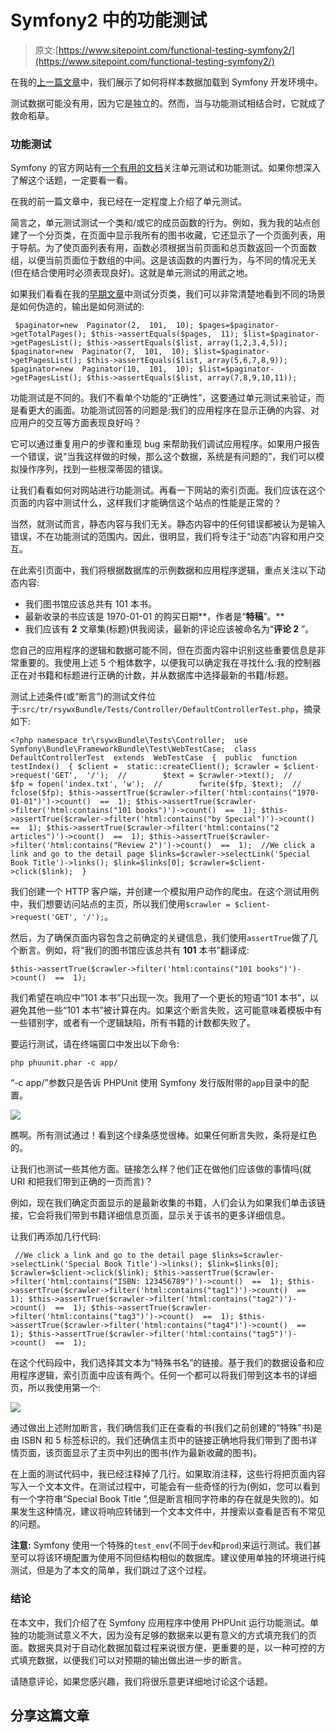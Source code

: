 # Symfony2 中的功能测试

> 原文:[https://www.sitepoint.com/functional-testing-symfony2/](https://www.sitepoint.com/functional-testing-symfony2/)

在我的[上一篇文章](https://www.sitepoint.com/data-fixtures-symfony2)中，我们展示了如何将样本数据加载到 Symfony 开发环境中。

测试数据可能没有用，因为它是独立的。然而，当与功能测试相结合时，它就成了救命稻草。

### 功能测试

Symfony 的官方网站有[一个有用的文档](http://symfony.com/doc/current/book/testing.html)关注单元测试和功能测试。如果你想深入了解这个话题，一定要看一看。

在我的前一篇文章中，我已经在一定程度上介绍了单元测试。

简言之，单元测试测试一个类和/或它的成员函数的行为。例如，我为我的站点创建了一个分页类，在页面中显示我所有的图书收藏，它还显示了一个页面列表，用于导航。为了使页面列表有用，函数必须根据当前页面和总页数返回一个页面数组，以便当前页面位于数组的中间。这是该函数的内置行为，与不同的情况无关(但在结合使用时必须表现良好)。这就是单元测试的用武之地。

如果我们看看在我的[早期文章](https://www.sitepoint.com/building-web-app-symfony-2-finalizing/)中测试分页类，我们可以非常清楚地看到不同的场景是如何伪造的，输出是如何测试的:

```
 $paginator=new  Paginator(2,  101,  10); $pages=$paginator->getTotalPages(); $this->assertEquals($pages,  11); $list=$paginator->getPagesList(); $this->assertEquals($list, array(1,2,3,4,5)); $paginator=new  Paginator(7,  101,  10); $list=$paginator->getPagesList(); $this->assertEquals($list, array(5,6,7,8,9)); $paginator=new  Paginator(10,  101,  10); $list=$paginator->getPagesList(); $this->assertEquals($list, array(7,8,9,10,11)); 
```

功能测试是不同的。我们不看单个功能的“正确性”，这要通过单元测试来验证，而是看更大的画面。功能测试回答的问题是:我们的应用程序在显示正确的内容、对应用户的交互等方面表现良好吗？

它可以通过重复用户的步骤和重现 bug 来帮助我们调试应用程序。如果用户报告一个错误，说“当我这样做的时候，那么这个数据，系统是有问题的”，我们可以模拟操作序列，找到一些根深蒂固的错误。

让我们看看如何对网站进行功能测试。再看一下网站的索引页面。我们应该在这个页面的内容中测试什么，这样我们才能确信这个站点的性能是正常的？

当然，就测试而言，静态内容与我们无关。静态内容中的任何错误都被认为是输入错误，不在功能测试的范围内。因此，很明显，我们将专注于“动态”内容和用户交互。

在此索引页面中，我们将根据数据库的示例数据和应用程序逻辑，重点关注以下动态内容:

*   我们图书馆应该总共有 101 本书。
*   最新收录的书应该是 1970-01-01 的购买日期**，作者是“**特稿**”。**
*   我们应该有 **2** 文章集(标题)供我阅读，最新的评论应该被命名为“**评论 2** ”。

您自己的应用程序的逻辑和数据可能不同，但在页面内容中识别这些重要信息是非常重要的。我使用上述 5 个粗体数字，以便我可以确定我在寻找什么:我的控制器正在对书籍和标题进行正确的计数，并从数据库中选择最新的书籍/标题。

测试上述条件(或“断言”)的测试文件位于:`src/tr/rsywxBundle/Tests/Controller/DefaultControllerTest.php`，摘录如下:

```
<?php namespace tr\rsywxBundle\Tests\Controller;  use  Symfony\Bundle\FrameworkBundle\Test\WebTestCase;  class  DefaultControllerTest  extends  WebTestCase  {  public  function testIndex()  { $client =  static::createClient(); $crawler = $client->request('GET',  '/');  //        $text = $crawler->text();  //        $fp = fopen('index.txt', 'w');  //        fwrite($fp, $text);  //        fclose($fp); $this->assertTrue($crawler->filter('html:contains("1970-01-01")')->count()  ==  1); $this->assertTrue($crawler->filter('html:contains("101 books")')->count()  ==  1); $this->assertTrue($crawler->filter('html:contains("by Special")')->count()  ==  1); $this->assertTrue($crawler->filter('html:contains("2 articles")')->count()  ==  1); $this->assertTrue($crawler->filter('html:contains("Review 2")')->count()  ==  1);  //We click a link and go to the detail page $links=$crawler->selectLink('Special Book Title')->links(); $link=$links[0]; $crawler=$client->click($link);  }
```

我们创建一个 HTTP 客户端，并创建一个模拟用户动作的爬虫。在这个测试用例中，我们想要访问站点的主页，所以我们使用`$crawler = $client->request('GET', '/');`。

然后，为了确保页面内容包含之前确定的关键信息，我们使用`assertTrue`做了几个断言。例如，将“我们的图书馆应该总共有 **101** 本书”翻译成:

```
$this->assertTrue($crawler->filter('html:contains("101 books")')->count()  ==  1);
```

我们希望在响应中“101 本书”只出现一次。我用了一个更长的短语“101 本书”，以避免其他一些“101 本书”被计算在内。如果这个断言失败，这可能意味着模板中有一些错别字，或者有一个逻辑缺陷，所有书籍的计数都失败了。

要运行测试，请在终端窗口中发出以下命令:

```
php phuunit.phar -c app/
```

“-c app/”参数只是告诉 PHPUnit 使用 Symfony 发行版附带的`app`目录中的配置。

![](../Images/4ec5d1d2aa654ccb0f76b97d835c3be0.png)

瞧啊。所有测试通过！看到这个绿条感觉很棒。如果任何断言失败，条将是红色的。

让我们也测试一些其他方面。链接怎么样？他们正在做他们应该做的事情吗(就 URI 和把我们带到正确的一页而言)？

例如，现在我们确定页面显示的是最新收集的书籍，人们会认为如果我们单击该链接，它会将我们带到书籍详细信息页面，显示关于该书的更多详细信息。

让我们再添加几行代码:

```
 //We click a link and go to the detail page $links=$crawler->selectLink('Special Book Title')->links(); $link=$links[0]; $crawler=$client->click($link); $this->assertTrue($crawler->filter('html:contains("ISBN: 123456789")')->count()  ==  1); $this->assertTrue($crawler->filter('html:contains("tag1")')->count()  ==  1); $this->assertTrue($crawler->filter('html:contains("tag2")')->count()  ==  1); $this->assertTrue($crawler->filter('html:contains("tag3")')->count()  ==  1); $this->assertTrue($crawler->filter('html:contains("tag4")')->count()  ==  1); $this->assertTrue($crawler->filter('html:contains("tag5")')->count()  ==  1);
```

在这个代码段中，我们选择其文本为“特殊书名”的链接。基于我们的数据设备和应用程序逻辑，索引页面中应该有两个。任何一个都可以将我们带到这本书的详细页，所以我使用第一个:

![](../Images/da0394b26ce8d3ad831d0e7aa996fb8e.png)

通过做出上述附加断言，我们确信我们正在查看的书(我们之前创建的“特殊”书)是由 ISBN 和 5 标签标识的。我们还确信主页中的链接正确地将我们带到了图书详情页面，该页面显示了主页中列出的图书(作为最新收藏的图书)。

在上面的测试代码中，我已经注释掉了几行。如果取消注释，这些行将把页面内容写入一个文本文件。在测试过程中，可能会有一些奇怪的行为(例如，您可以看到有一个字符串“Special Book Title ”,但是断言相同字符串的存在就是失败的)。如果发生这种情况，建议将响应转储到一个文本文件中，并搜索以查看是否有不常见的问题。

**注意:** Symfony 使用一个特殊的`test_env`(不同于`dev`和`prod`)来运行测试。我们甚至可以将该环境配置为使用不同但结构相似的数据库。建议使用单独的环境进行纯测试，但是为了本文的简单，我们跳过了这个过程。

### 结论

在本文中，我们介绍了在 Symfony 应用程序中使用 PHPUnit 运行功能测试。单独的功能测试意义不大，因为没有足够的数据来以更有意义的方式填充我们的页面。数据夹具对于自动化数据加载过程来说很方便，更重要的是，以一种可控的方式填充数据，以便我们可以对预期的输出做出进一步的断言。

请随意评论，如果您感兴趣，我们将很乐意更详细地讨论这个话题。

## 分享这篇文章